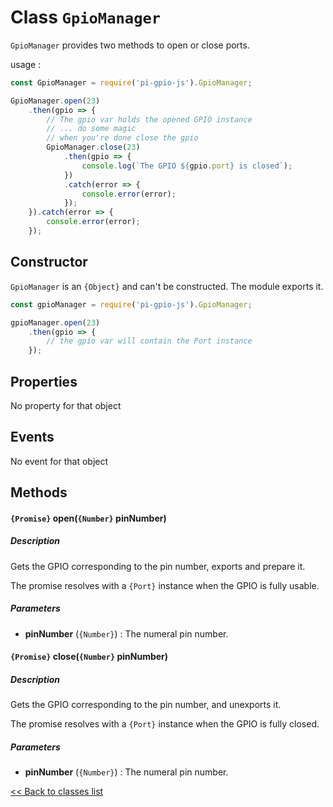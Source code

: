 # Class `GpioManager`

`GpioManager` provides two methods to open or close
ports.

usage :

```javascript
const GpioManager = require('pi-gpio-js').GpioManager;

GpioManager.open(23)
    .then(gpio => {
        // The gpio var holds the opened GPIO instance
        // ... do some magic
        // when you're done close the gpio
        GpioManager.close(23)
            .then(gpio => {
                console.log(`The GPIO ${gpio.port} is closed`); 
            })
            .catch(error => {
                console.error(error);
            });
    }).catch(error => {
        console.error(error);
    });

```

## Constructor

`GpioManager` is an `{Object}` and can't be constructed. The module exports it.

```javascript
const gpioManager = require('pi-gpio-js').GpioManager;

gpioManager.open(23)
    .then(gpio => {
        // the gpio var will contain the Port instance 
    });
```

## Properties

No property for that object

## Events

No event for that object

## Methods

#### `{Promise}` open(`{Number}` pinNumber)

##### Description

Gets the GPIO corresponding to the pin number, exports
and prepare it.

The promise resolves with a `{Port}` instance when the
GPIO is fully usable.

##### Parameters

 - __pinNumber__ (`{Number}`) : The numeral pin number.

#### `{Promise}` close(`{Number}` pinNumber)

##### Description

Gets the GPIO corresponding to the pin number, and 
unexports it.

The promise resolves with a `{Port}` instance when the
GPIO is fully closed.

##### Parameters

 - __pinNumber__ (`{Number}`) : The numeral pin number.
 
 [<< Back to classes list](./classes.md)